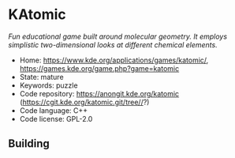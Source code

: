 # KAtomic

_Fun educational game built around molecular geometry. It employs simplistic two-dimensional looks at different chemical elements._

- Home: https://www.kde.org/applications/games/katomic/, https://games.kde.org/game.php?game=katomic
- State: mature
- Keywords: puzzle
- Code repository: https://anongit.kde.org/katomic (https://cgit.kde.org/katomic.git/tree//?)
- Code language: C++
- Code license: GPL-2.0

## Building

